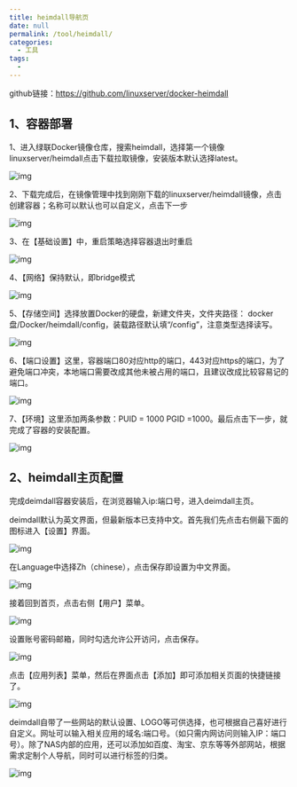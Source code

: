 ```yaml
---
title: heimdall导航页
date: null
permalink: /tool/heimdall/
categories: 
  - 工具
tags: 
  - 
---
```


github链接：<https://github.com/linuxserver/docker-heimdall>

## 1、容器部署

1、进入绿联Docker镜像仓库，搜索heimdall，选择第一个镜像linuxserver/heimdall点击下载拉取镜像，安装版本默认选择latest。

![img](./img/0201.png)

2、下载完成后，在镜像管理中找到刚刚下载的linuxserver/heimdall镜像，点击创建容器；名称可以默认也可以自定义，点击下一步

![img](./img/0202.png)

3、在【基础设置】中，重启策略选择容器退出时重启

![img](./img/0203.png)

4、【网络】保持默认，即bridge模式

![img](./img/0204.png)

5、【存储空间】选择放置Docker的硬盘，新建文件夹，文件夹路径：
docker盘/Docker/heimdall/config，装载路径默认填“/config”，注意类型选择读写。

![img](./img/0205.png)

6、【端口设置】这里，容器端口80对应http的端口，443对应https的端口，为了避免端口冲突，本地端口需要改成其他未被占用的端口，且建议改成比较容易记的端口。

![img](./img/0206.png)

7、【环境】这里添加两条参数：PUID = 1000 PGID =1000。最后点击下一步，就完成了容器的安装配置。

![img](./img/0207.png)

## 2、heimdall主页配置

完成deimdall容器安装后，在浏览器输入ip:端口号，进入deimdall主页。

deimdall默认为英文界面，但最新版本已支持中文。首先我们先点击右侧最下面的图标进入【设置】界面。

![img](./img/0208.png)

在Language中选择Zh（chinese），点击保存即设置为中文界面。

![img](./img/0209.png)

接着回到首页，点击右侧【用户】菜单。

![img](./img/0210.png)

设置账号密码邮箱，同时勾选允许公开访问，点击保存。

![img](./img/0211.png)

点击【应用列表】菜单，然后在界面点击【添加】即可添加相关页面的快捷链接了。

![img](./img/0212.png)

deimdall自带了一些网站的默认设置、LOGO等可供选择，也可根据自己喜好进行自定义。网址可以输入相关应用的域名:端口号。（如只需内网访问则输入IP：端口号）。除了NAS内部的应用，还可以添加如百度、淘宝、京东等等外部网站，根据需求定制个人导航，同时可以进行标签的归类。

![img](./img/0213.png)




